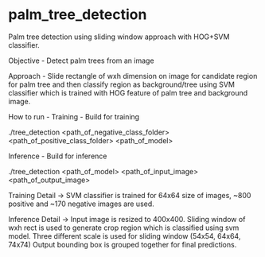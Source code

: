 # palm_tree_detection

Palm tree detection using sliding window approach with HOG+SVM classifier.

Objective - Detect palm trees from an image

Approach - 
Slide rectangle of wxh dimension on image for candidate region for palm tree and then classify region as background/tree using SVM classifier which is trained with HOG feature of palm tree and background image.

How to run -
Training - Build for training

./tree_detection <path_of_negative_class_folder> <path_of_positive_class_folder> <path_of_model>


Inference - Build for inference

./tree_detection <path_of_model> <path_of_input_image> <path_of_output_image>


Training Detail ->
SVM classifier is trained for 64x64 size of images, ~800 positive and ~170 negative images are used.

Inference Detail ->
Input image is resized to 400x400.
Sliding window of wxh rect is used to generate crop region which is classified using svm model.
Three different scale is used for sliding window (54x54, 64x64, 74x74)
Output bounding box is grouped together for final predictions.
